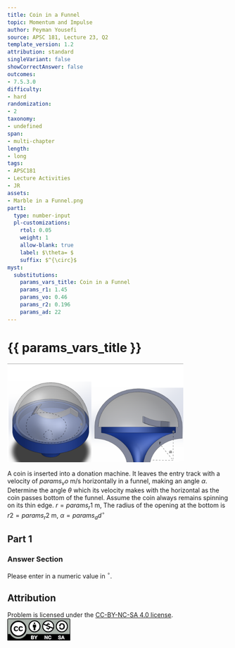 ```yaml
---
title: Coin in a Funnel
topic: Momentum and Impulse
author: Peyman Yousefi
source: APSC 181, Lecture 23, Q2
template_version: 1.2
attribution: standard
singleVariant: false
showCorrectAnswer: false
outcomes:
- 7.5.3.0
difficulty:
- hard
randomization:
- 2
taxonomy:
- undefined
span:
- multi-chapter
length:
- long
tags:
- APSC181
- Lecture Activities
- JR
assets:
- Marble in a Funnel.png
part1:
  type: number-input
  pl-customizations:
    rtol: 0.05
    weight: 1
    allow-blank: true
    label: $\theta= $
    suffix: $^{\circ}$
myst:
  substitutions:
    params_vars_title: Coin in a Funnel
    params_r1: 1.45
    params_vo: 0.46
    params_r2: 0.196
    params_ad: 22
---
```

# {{ params_vars_title }}
<img src="Marble in a Funnel.png" width=400>

A coin is inserted into a donation machine. It leaves the entry track with a velocity of ${{params_vo}}$ m/s horizontally in a funnel, making an angle $\alpha$.
Determine the angle $\theta$ which its velocity makes with the horizontal as the coin passes bottom of the funnel.
Assume the coin always remains spinning on its thin edge.
$r = {{params_r1}}$ m, The radius of the opening at the bottom is $r2 = {{params_r2}}$ m, $\alpha= {{params_ad}}^\circ$

## Part 1

### Answer Section

Please enter in a numeric value in $^\circ$.

## Attribution

Problem is licensed under the [CC-BY-NC-SA 4.0 license](https://creativecommons.org/licenses/by-nc-sa/4.0/).<br> ![The Creative Commons 4.0 license requiring attribution-BY, non-commercial-NC, and share-alike-SA license.](https://raw.githubusercontent.com/firasm/bits/master/by-nc-sa.png)